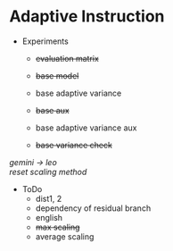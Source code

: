 # Adaptive Instruction
- Experiments
  - ~~evaluation matrix~~
  
  - ~~base model~~
  - base adaptive variance
  
  - ~~base aux~~
  - base adaptive variance aux
  
  - ~~base variance check~~
 
*gemini -> leo* <br>
*reset scaling method*

- ToDo
  - dist1, 2
  - dependency of residual branch
  - english
  - ~~max scaling~~
  - average scaling
